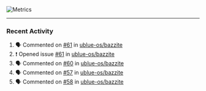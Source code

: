 ![Metrics](https://metrics.lecoq.io/KyleGospo?template=classic&base=header%2C%20activity%2C%20community%2C%20repositories%2C%20metadata&base.indepth=false&base.hireable=false&base.skip=false&config.timezone=America%2FLos_Angeles)

---
### Recent Activity
<!--START_SECTION:activity-->
1. 🗣 Commented on [#61](https://github.com/ublue-os/bazzite/issues/61#issuecomment-1642942345) in [ublue-os/bazzite](https://github.com/ublue-os/bazzite)
2. ❗ Opened issue [#61](https://github.com/ublue-os/bazzite/issues/61) in [ublue-os/bazzite](https://github.com/ublue-os/bazzite)
3. 🗣 Commented on [#60](https://github.com/ublue-os/bazzite/issues/60#issuecomment-1642940750) in [ublue-os/bazzite](https://github.com/ublue-os/bazzite)
4. 🗣 Commented on [#57](https://github.com/ublue-os/bazzite/issues/57#issuecomment-1642939593) in [ublue-os/bazzite](https://github.com/ublue-os/bazzite)
5. 🗣 Commented on [#58](https://github.com/ublue-os/bazzite/issues/58#issuecomment-1642939186) in [ublue-os/bazzite](https://github.com/ublue-os/bazzite)
<!--END_SECTION:activity-->
